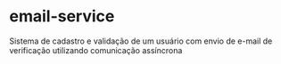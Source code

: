 # email-service
Sistema de cadastro e validação de um usuário com envio de e-mail de verificação utilizando comunicação assíncrona 
